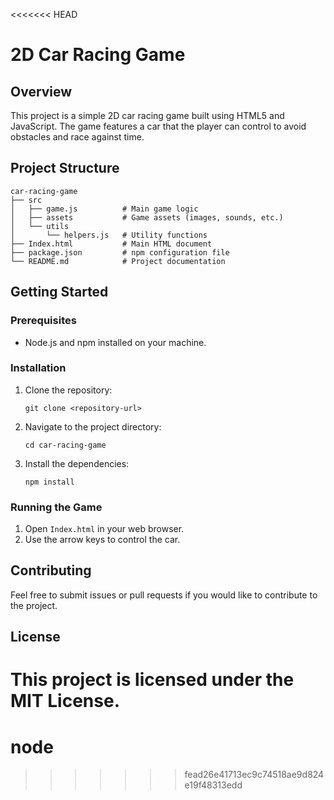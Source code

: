 <<<<<<< HEAD
# 2D Car Racing Game

## Overview
This project is a simple 2D car racing game built using HTML5 and JavaScript. The game features a car that the player can control to avoid obstacles and race against time.

## Project Structure
```
car-racing-game
├── src
│   ├── game.js          # Main game logic
│   ├── assets           # Game assets (images, sounds, etc.)
│   └── utils
│       └── helpers.js   # Utility functions
├── Index.html           # Main HTML document
├── package.json         # npm configuration file
└── README.md            # Project documentation
```

## Getting Started

### Prerequisites
- Node.js and npm installed on your machine.

### Installation
1. Clone the repository:
   ```
   git clone <repository-url>
   ```
2. Navigate to the project directory:
   ```
   cd car-racing-game
   ```
3. Install the dependencies:
   ```
   npm install
   ```

### Running the Game
1. Open `Index.html` in your web browser.
2. Use the arrow keys to control the car.

## Contributing
Feel free to submit issues or pull requests if you would like to contribute to the project.

## License
This project is licensed under the MIT License.
=======
# node
>>>>>>> fead26e41713ec9c74518ae9d824e19f48313edd
